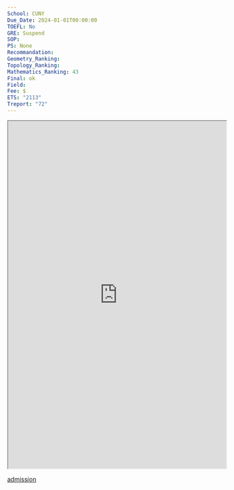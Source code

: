 ```yaml
---
School: CUNY
Due_Date: 2024-01-01T00:00:00
TOEFL: No
GRE: Suspend
SOP: 
PS: None
Recommandation: 
Geometry_Ranking: 
Topology_Ranking: 
Mathematics_Ranking: 43
Final: ok
Field: 
Fee: $
ETS: "2113"
Treport: "72"
---
```


<iframe
height=800,
width=100%,
src="https://www.gc.cuny.edu/admissions-aid/how-apply"></iframe>

[admission](https://www.gc.cuny.edu/admissions-aid/how-apply)

